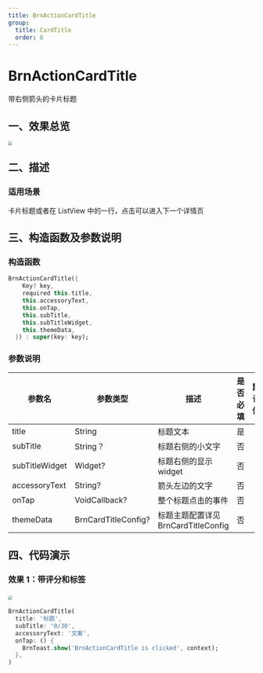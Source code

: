 ```yaml
---
title: BrnActionCardTitle
group:
  title: CardTitle
  order: 8
---
```


# BrnActionCardTitle

带右侧箭头的卡片标题

## 一、效果总览

<img src="./img/BrnActionCardTitleDemo.png" style="zoom:50%;" />

## 二、描述

### 适用场景

卡片标题或者在 ListView 中的一行，点击可以进入下一个详情页

## 三、构造函数及参数说明

### 构造函数

```dart
BrnActionCardTitle({
    Key? key,
    required this.title,
    this.accessoryText,
    this.onTap,
    this.subTitle,
    this.subTitleWidget,
    this.themeData,
  }) : super(key: key);
```

### 参数说明

| **参数名**     | **参数类型**        | **描述**                            | **是否必填** | **默认值** |
| -------------- | ------------------- | ----------------------------------- | ------------ | ---------- |
| title          | String              | 标题文本                            | 是           |            |
| subTitle       | String？            | 标题右侧的小文字                    | 否           |            |
| subTitleWidget | Widget?             | 标题右侧的显示 widget               | 否           |            |
| accessoryText  | String?             | 箭头左边的文字                      | 否           |            |
| onTap          | VoidCallback?       | 整个标题点击的事件                  | 否           |            |
| themeData      | BrnCardTitleConfig? | 标题主题配置详见 BrnCardTitleConfig | 否           |            |

## 四、代码演示

### 效果 1：带评分和标签

<img src="./img/BrnActionCardTitleDemo.png" style="zoom:50%;" />&nbsp;

```dart
BrnActionCardTitle(
  title: '标题',
  subTitle: '0/30',
  accessoryText: '文案',
  onTap: () {
    BrnToast.show('BrnActionCardTitle is clicked', context);
  },
)
```
